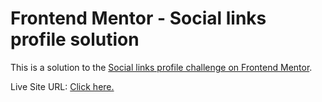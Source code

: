 # Frontend Mentor - Social links profile solution

This is a solution to the [Social links profile challenge on Frontend Mentor](https://www.frontendmentor.io/challenges/social-links-profile-UG32l9m6dQ). 

Live Site URL: [Click here.](https://andrewakhmetov.github.io/social-links-profile/) 